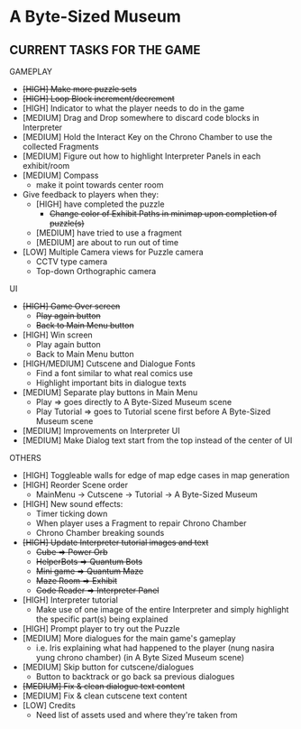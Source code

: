 # A Byte-Sized Museum

## CURRENT TASKS FOR THE GAME

GAMEPLAY
- ~~[HIGH] Make more puzzle sets~~
- ~~[HIGH] Loop Block increment/decrement~~
- [HIGH] Indicator to what the player needs to do in the game
- [MEDIUM] Drag and Drop somewhere to discard code blocks in Interpreter
- [MEDIUM] Hold the Interact Key on the Chrono Chamber to use the collected Fragments
- [MEDIUM] Figure out how to highlight Interpreter Panels in each exhibit/room
- [MEDIUM] Compass
   - make it point towards center room
- Give feedback to players when they:
   - [HIGH] have completed the puzzle
      - ~~Change color of Exhibit Paths in minimap upon completion of puzzle(s)~~
   - [MEDIUM] have tried to use a fragment
   - [MEDIUM] are about to run out of time
- [LOW] Multiple Camera views for Puzzle camera
   - CCTV type camera
   - Top-down Orthographic camera

UI
- ~~[HIGH] Game Over screen~~
   - ~~Play again button~~
   - ~~Back to Main Menu button~~
- [HIGH] Win screen
   - Play again button
   - Back to Main Menu button
- [HIGH/MEDIUM] Cutscene and Dialogue Fonts
   - Find a font similar to what real comics use
   - Highlight important bits in dialogue texts
- [MEDIUM] Separate play buttons in Main Menu
   - Play => goes directly to A Byte-Sized Museum scene
   - Play Tutorial => goes to Tutorial scene first before A Byte-Sized Museum scene
- [MEDIUM] Improvements on Interpreter UI
- [MEDIUM] Make Dialog text start from the top instead of the center of UI

OTHERS
- [HIGH] Toggleable walls for edge of map edge cases in map generation
- [HIGH] Reorder Scene order
   - MainMenu -> Cutscene -> Tutorial -> A Byte-Sized Museum
- [HIGH] New sound effects:
   - Timer ticking down
   - When player uses a Fragment to repair Chrono Chamber
   - Chrono Chamber breaking sounds
- ~~[HIGH] Update Interpreter tutorial images and text~~
   - ~~Cube => Power Orb~~
   - ~~HelperBots => Quantum Bots~~
   - ~~Mini game => Quantum Maze~~
   - ~~Maze Room => Exhibit~~
   - ~~Code Reader => Interpreter Panel~~
- [HIGH] Interpreter tutorial
   - Make use of one image of the entire Interpreter and simply highlight the specific part(s) being explained
- [HIGH] Prompt player to try out the Puzzle
- [MEDIUM] More dialogues for the main game's gameplay
   - i.e. Iris explaining what had happened to the player (nung nasira yung chrono chamber) (in A Byte Sized Museum scene)
- [MEDIUM] Skip button for cutscene/dialogues
   - Button to backtrack or go back sa previous dialogues
- ~~[MEDIUM] Fix & clean dialogue text content~~
- [MEDIUM] Fix & clean cutscene text content
- [LOW] Credits
   - Need list of assets used and where they're taken from
